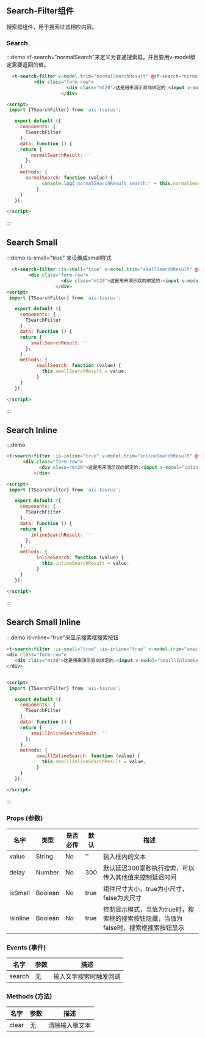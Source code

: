 <script>
 import {TSearchFilter} from 'aii-taurus';

   export default ({
     components: {
       TSearchFilter
     },
     data: function () {
     return {
         normalSearchResult: '',
         smallSearchResult: '',
         inlineSearchResult: '',
         smaillInlineSearchResult: ''
       };
     },
     methods: {
       normalSearch: function (value) {
             console.log('normalSearchResult search:' + this.normalSearchResult);
           },
           smallSearch: function (value) {
             this.smallSearchResult = value;
           },
           inlineSearch: function (value) {
             this.inlineSearchResult = value;
           },
           smaillInlineSearch: function (value) {
             this.smaillInlineSearchResult = value;
           }
     }
   });

</script>

## Search-Filter组件

搜索框组件，用于搜索过滤相应内容。

### Search

:::demo sf-search="normalSearch"来定义为普通搜索框，并且要用v-model绑定需要返回的值。

```html
  <t-search-filter v-model.trim="normalSearchResult" @sf-search="normalSearch"></t-search-filter>
          <div class="form-row">
                      <div class="mt20">这是用来演示双向绑定的:<input v-model="normalSearchResult"></div>
                    </div>

<script>
 import {TSearchFilter} from 'aii-taurus';

   export default ({
     components: {
       TSearchFilter
     },
     data: function () {
     return {
         normalSearchResult: ''
       };
     },
     methods: {
       normalSearch: function (value) {
             console.log('normalSearchResult search:' + this.normalSearchResult);
           }
     }
   });

</script>
```
:::

## Search Small

:::demo is-small="true" 来设置成small样式

```html
  <t-search-filter :is-small="true" v-model.trim="smallSearchResult" @sf-search="smallSearch"></t-search-filter>
        <div class="form-row">
                    <div class="mt20">这是用来演示双向绑定的:<input v-model="smallSearchResult"></div>
                  </div>
<script>
 import {TSearchFilter} from 'aii-taurus';

   export default ({
     components: {
       TSearchFilter
     },
     data: function () {
     return {
         smallSearchResult: ''
       };
     },
     methods: {
           smallSearch: function (value) {
             this.smallSearchResult = value;
           }
     }
   });

</script>
```
:::

## Search Inline

:::demo

```html
<t-search-filter :is-inline="true" v-model.trim="inlineSearchResult" @sf-search="inlineSearch"></t-search-filter>
      <div class="form-row">
            <div class="mt20">这是用来演示双向绑定的:<input v-model="inlineSearchResult"></div>
          </div>

<script>
 import {TSearchFilter} from 'aii-taurus';

   export default ({
     components: {
       TSearchFilter
     },
     data: function () {
     return {
         inlineSearchResult: ''
       };
     },
     methods: {
           inlineSearch: function (value) {
             this.inlineSearchResult = value;
           }
     }
   });

</script>
```
:::


## Search Small Inline

:::demo is-inline="true"来显示搜索框搜索按钮

```html
<t-search-filter :is-small="true" :is-inline="true" v-model.trim="smaillInlineSearchResult" @sf-search="smaillInlineSearch"></t-search-filter>
<div class="form-row">
   <div class="mt20">这是用来演示双向绑定的:<input v-model="smaillInlineSearchResult"></div>
</div>


<script>
 import {TSearchFilter} from 'aii-taurus';

   export default ({
     components: {
       TSearchFilter
     },
     data: function () {
     return {
         smaillInlineSearchResult: ''
       };
     },
     methods: {
           smaillInlineSearch: function (value) {
             this.smaillInlineSearchResult = value;
           }
     }
   });

</script>
```
:::

### Props (参数)

| 名字 | 类型 | 是否必传 | 默认 | 描述 |
| --- | --- | --- | --- | --- |
| value | String | No | '' | 输入框内的文本 |
| delay | Number | No | 300 | 默认延迟300毫秒执行搜索，可以传入其他值来控制延迟时间 |
| isSmall | Boolean | No  | true | 组件尺寸大小，true为小尺寸，false为大尺寸 |
| isInline | Boolean | No | true | 控制显示模式，当值为true时，搜索框的搜索按钮隐藏，当值为false时，搜索框搜索按钮显示 |

### Events (事件)

| 名字 | 参数 | 描述 |
| --- | --- | --- |
| search | 无 | 输入文字搜索时触发回调 |

### Methods (方法)

| 名字 | 参数 | 描述 |
| --- | ---| --- |
| clear |无| 清除输入框文本 |

